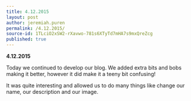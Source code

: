 ```yaml
---
title: 4.12.2015
layout: post
author: jeremiah.puren
permalink: /4.12.2015/
source-id: 1TLciO2xSW2-rXavwo-781s6XTyTd7mHA7s9mxQreZcg
published: true
---
```

**4.12.2015**

Today we continued to develop our blog. We added extra bits and bobs making it better, however it did make it a teeny bit confusing!

It was quite interesting and allowed us to do many things like change our name, our description and our image.

